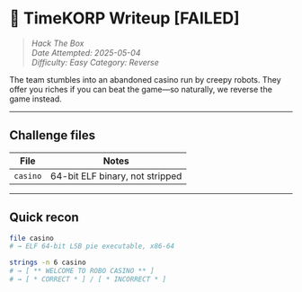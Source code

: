 # 🧠 TimeKORP Writeup [FAILED]
> *Hack The Box*  
> *Date Attempted: 2025-05-04*  
> *Difficulty: Easy*
> *Category: Reverse*

The team stumbles into an abandoned casino run by creepy robots. They offer you riches if you can beat the game—so naturally, we reverse the game instead.

---

## Challenge files

| File     | Notes                          |
|----------|--------------------------------|
| `casino` | 64-bit ELF binary, not stripped |

---

## Quick recon

```bash
file casino
# → ELF 64-bit LSB pie executable, x86-64

strings -n 6 casino
# → [ ** WELCOME TO ROBO CASINO ** ]
# → [ * CORRECT * ] / [ * INCORRECT * ]
